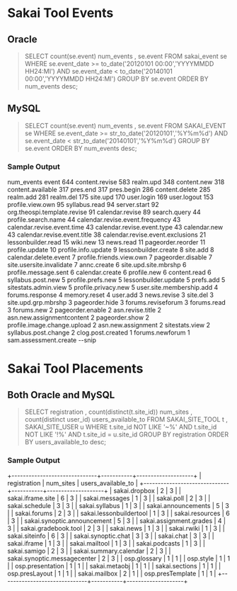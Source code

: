 # Sakai Tool Events
## Oracle
>SELECT 
  >count(se.event) num_events
>, se.event
> FROM 
  >sakai_event se
>WHERE se.event_date >= to_date('20120101 00:00','YYYYMMDD HH24:MI')
>AND se.event_date < to_date('20140101 00:00','YYYYMMDD HH24:MI')
>GROUP BY se.event
>ORDER BY num_events desc;
 
 
## MySQL
>SELECT
  >count(se.event) num_events
>, se.event
>FROM
  >SAKAI_EVENT se
>WHERE se.event_date >= str_to_date('20120101','%Y%m%d')
>AND se.event_date < str_to_date('20140101','%Y%m%d')
>GROUP BY se.event
>ORDER BY num_events desc;
### Sample Output
num_events  event
644 content.revise
583 realm.upd
348 content.new
318 content.available
317 pres.end
317 pres.begin
286 content.delete
285 realm.add
281 realm.del
175 site.upd
170 user.login
169 user.logout
153 profile.view.own
95  syllabus.read
94  server.start
92  org.theospi.template.revise
91  calendar.revise
89  search.query
44  profile.search.name
44  calendar.revise.event.frequency
43  calendar.revise.event.time
43  calendar.revise.event.type
43  calendar.new
43  calendar.revise.event.title
38  calendar.revise.event.exclusions
21  lessonbuilder.read
15  wiki.new
13  news.read
11  pageorder.reorder
11  profile.update
10  profile.info.update
9   lessonbuilder.create
8   site.add
8   calendar.delete.event
7   profile.friends.view.own
7   pageorder.disable
7   site.usersite.invalidate
7   annc.create
6   site.upd.site.mbrshp
6   profile.message.sent
6   calendar.create
6   profile.new
6   content.read
6   syllabus.post.new
5   profile.prefs.new
5   lessonbuilder.update
5   prefs.add
5   sitestats.admin.view
5   profile.privacy.new
5   user.site.membership.add
4   forums.response
4   memory.reset
4   user.add
3   news.revise
3   site.del
3   site.upd.grp.mbrshp
3   pageorder.hide
3   forums.reviseforum
3   forums.read
3   forums.new
2   pageorder.enable
2   asn.revise.title
2   asn.new.assignmentcontent
2   pageorder.show
2   profile.image.change.upload
2   asn.new.assignment
2   sitestats.view
2   syllabus.post.change
2   clog.post.created
1   forums.newforum
1   sam.assessment.create
--snip
 
# Sakai Tool Placements
## Both Oracle and MySQL
> SELECT
  >registration
>, count(distinct(t.site_id)) num_sites
>, count(distinct user_id) users_available_to
>FROM
  >SAKAI_SITE_TOOL t
>, SAKAI_SITE_USER u
>WHERE t.site_id NOT LIKE '~%'
>AND t.site_id NOT LIKE '!%'
>AND t.site_id = u.site_id
>GROUP BY registration
>ORDER BY users_available_to desc;
### Sample Output
+------------------------------+-----------+--------------------+
| registration                 | num_sites | users_available_to |
+------------------------------+-----------+--------------------+
| sakai.dropbox                |         2 |                  3 |
| sakai.iframe.site            |         6 |                  3 |
| sakai.messages               |         1 |                  3 |
| sakai.poll                   |         2 |                  3 |
| sakai.schedule               |         3 |                  3 |
| sakai.syllabus               |         1 |                  3 |
| sakai.announcements          |         5 |                  3 |
| sakai.forums                 |         2 |                  3 |
| sakai.lessonbuildertool      |         1 |                  3 |
| sakai.resources              |         6 |                  3 |
| sakai.synoptic.announcement  |         5 |                  3 |
| sakai.assignment.grades      |         4 |                  3 |
| sakai.gradebook.tool         |         2 |                  3 |
| sakai.news                   |         1 |                  3 |
| sakai.rwiki                  |         1 |                  3 |
| sakai.siteinfo               |         6 |                  3 |
| sakai.synoptic.chat          |         3 |                  3 |
| sakai.chat                   |         3 |                  3 |
| sakai.iframe                 |         1 |                  3 |
| sakai.mailtool               |         1 |                  3 |
| sakai.podcasts               |         1 |                  3 |
| sakai.samigo                 |         2 |                  3 |
| sakai.summary.calendar       |         2 |                  3 |
| sakai.synoptic.messagecenter |         2 |                  3 |
| osp.glossary                 |         1 |                  1 |
| osp.style                    |         1 |                  1 |
| osp.presentation             |         1 |                  1 |
| sakai.metaobj                |         1 |                  1 |
| sakai.sections               |         1 |                  1 |
| osp.presLayout               |         1 |                  1 |
| sakai.mailbox                |         2 |                  1 |
| osp.presTemplate             |         1 |                  1 |
+------------------------------+-----------+--------------------+

